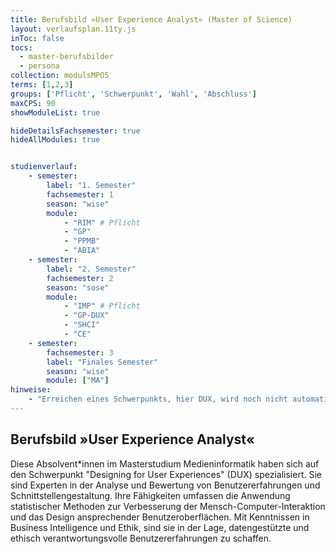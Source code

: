 ```yaml
---
title: Berufsbild »User Experience Analyst« (Master of Science)
layout: verlaufsplan.11ty.js
inToc: false
tocs:
  - master-berufsbilder
  - persona
collection: modulsMPO5
terms: [1,2,3]
groups: ['Pflicht', 'Schwerpunkt', 'Wahl', 'Abschluss']
maxCPS: 90
showModuleList: true

hideDetailsFachsemester: true
hideAllModules: true


studienverlauf:
    - semester:
        label: "1. Semester"
        fachsemester: 1
        season: "wise"
        module: 
            - "RIM" # Pflicht
            - "GP"
            - "PPMB"
            - "ABIA"
    - semester:
        label: "2. Semester"
        fachsemester: 2
        season: "sose"
        module: 
            - "IMP" # Pflicht
            - "GP-DUX"
            - "SHCI"
            - "CE"
    - semester:
        fachsemester: 3
        label: "Finales Semester"
        season: "wise"
        module: ["MA"]
hinweise:
    - "Erreichen eines Schwerpunkts, hier DUX, wird noch nicht automatisch geprüft"
---
```



## Berufsbild »User Experience Analyst«

Diese Absolvent\*innen im Masterstudium Medieninformatik haben sich auf den Schwerpunkt "Designing for User Experiences" (DUX) spezialisiert. Sie sind Experten in der Analyse und Bewertung von Benutzererfahrungen und Schnittstellengestaltung. Ihre Fähigkeiten umfassen die Anwendung statistischer Methoden zur Verbesserung der Mensch-Computer-Interaktion und das Design ansprechender Benutzeroberflächen. Mit Kenntnissen in Business Intelligence und Ethik, sind sie in der Lage, datengestützte und ethisch verantwortungsvolle Benutzererfahrungen zu schaffen.


